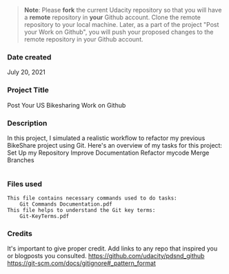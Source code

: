 >**Note**: Please **fork** the current Udacity repository so that you will have a **remote** repository in **your** Github account. Clone the remote repository to your local machine. Later, as a part of the project "Post your Work on Github", you will push your proposed changes to the remote repository in your Github account.

### Date created
July 20, 2021

### Project Title
Post Your US Bikesharing Work on Github

### Description
In this project, I simulated a realistic workflow to refactor my previous BikeShare project using Git. Here's an overview of my tasks for this project:
Set Up my Repository
Improve Documentation
Refactor mycode
Merge Branches
```

```

### Files used

    This file contains necessary commands used to do tasks:
        Git Commands Documentation.pdf
    This file helps to understand the Git key terms:
        Git-KeyTerms.pdf


### Credits
It's important to give proper credit. Add links to any repo that inspired you or blogposts you consulted.
https://github.com/udacity/pdsnd_github
https://git-scm.com/docs/gitignore#_pattern_format

